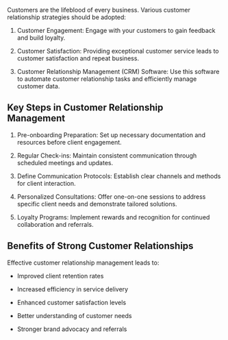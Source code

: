 Customers are the lifeblood of every business. Various customer relationship strategies should be adopted:

1. Customer Engagement: Engage with your customers to gain feedback and build loyalty.

1. Customer Satisfaction: Providing exceptional customer service leads to customer satisfaction and repeat business.

1. Customer Relationship Management (CRM) Software: Use this software to automate customer relationship tasks and efficiently manage customer data.

## Key Steps in Customer Relationship Management

1. Pre-onboarding Preparation: Set up necessary documentation and resources before client engagement.

1. Regular Check-ins: Maintain consistent communication through scheduled meetings and updates.

1. Define Communication Protocols: Establish clear channels and methods for client interaction.

1. Personalized Consultations: Offer one-on-one sessions to address specific client needs and demonstrate tailored solutions.

1. Loyalty Programs: Implement rewards and recognition for continued collaboration and referrals.

## Benefits of Strong Customer Relationships

Effective customer relationship management leads to:

- Improved client retention rates

- Increased efficiency in service delivery

- Enhanced customer satisfaction levels

- Better understanding of customer needs

- Stronger brand advocacy and referrals



<!-- Unsupported block type: child_page -->

<!-- Unsupported block type: child_page -->

<!-- Unsupported block type: child_page -->

<!-- Unsupported block type: child_page -->

<!-- Unsupported block type: child_page -->

<!-- Unsupported block type: child_page -->

<!-- Unsupported block type: child_page -->

<!-- Unsupported block type: child_page -->

<!-- Unsupported block type: child_page -->

<!-- Unsupported block type: child_page -->

<!-- Unsupported block type: child_page -->

<!-- Unsupported block type: child_page -->
